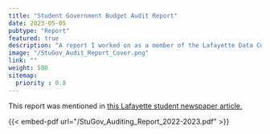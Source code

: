 ```yaml
---
title: "Student Government Budget Audit Report"
date: 2023-05-05
pubtype: "Report"
featured: true
description: "A report I worked on as a member of the Lafayette Data Community. We were tasked by Student Government to audit their budget for the 2022 - 2023 academic year."
image: "/StuGov_Audit_Report_Cover.png"
link: ""
weight: 500
sitemap:
  priority : 0.8
---
```

This report was mentioned in [this Lafayette student newspaper article.](https://lafayettestudentnews.com/149091/news/data-community-club-breaks-down-student-government-budget/)

{{< embed-pdf url="/StuGov_Auditing_Report_2022-2023.pdf" >}}